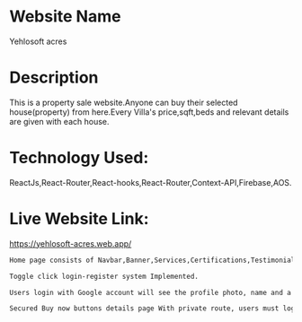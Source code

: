 # Website Name 
Yehlosoft acres

# Description
This is a property sale website.Anyone can buy their selected house(property) from here.Every Villa's price,sqft,beds and relevant details are given with each house.

# Technology Used:
ReactJs,React-Router,React-hooks,React-Router,Context-API,Firebase,AOS.

# Live Website Link:
https://yehlosoft-acres.web.app/

```bash
Home page consists of Navbar,Banner,Services,Certifications,Testimonials,TeamMembers,Contact,Footer.

```

```bash
Toggle click login-register system Implemented. 
```

```bash
Users login with Google account will see the profile photo, name and a logout button.
```


```bash
Secured Buy now buttons details page With private route, users must log in order to access it.

```

